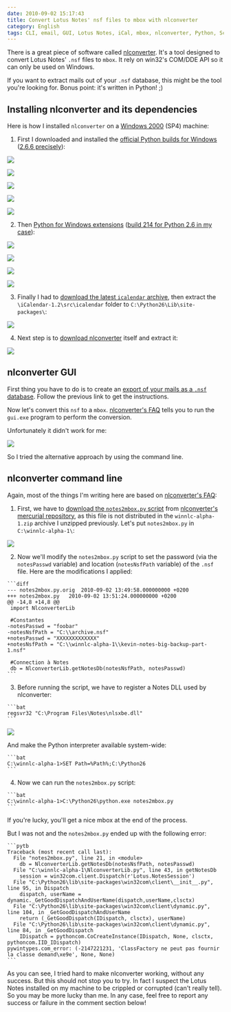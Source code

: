 ```yaml
---
date: 2010-09-02 15:17:43
title: Convert Lotus Notes' nsf files to mbox with nlconverter
category: English
tags: CLI, email, GUI, Lotus Notes, iCal, mbox, nlconverter, Python, Script, Windows, Windows 2000, Mercurial
---
```


There is a great piece of software called [nlconverter](https://code.google.com/p/nlconverter/). It's a tool designed to convert Lotus Notes' `.nsf` files to `mbox`. It rely on win32's COM/DDE API so it can only be used on Windows.

If you want to extract mails out of your `.nsf` database, this might be the tool you're looking for. Bonus point: it's written in Python! ;)

## Installing nlconverter and its dependencies

Here is how I installed `nlconverter` on a [Windows 2000](https://amzn.com/B0006HMWO4/?tag=kevideld-20) (SP4) machine:



  1. First I downloaded and installed the [official Python builds for Windows](https://www.python.org/download/releases/) ([2.6.6 precisely](https://www.python.org/ftp/python/2.6.6/python-2.6.6.msi)):

![](/uploads/2010/001-python-266-install-on-windows-2000.png)

![](/uploads/2010/002-python-266-install-on-windows-2000.png)

![](/uploads/2010/003-python-266-install-on-windows-2000.png)

![](/uploads/2010/004-python-266-install-on-windows-2000.png)

![](/uploads/2010/005-python-266-install-on-windows-2000.png)

  2. Then [Python for Windows extensions](https://sourceforge.net/projects/pywin32/) ([build 214 for Python 2.6 in my case](https://sourceforge.net/projects/pywin32/files/pywin32/Build%20214/pywin32-214.win32-py2.6.exe/download)):

![](/uploads/2010/001-pywin32-214-install-on-windows-2000.png)

![](/uploads/2010/002-pywin32-214-install-on-windows-2000.png)

![](/uploads/2010/003-pywin32-214-install-on-windows-2000.png)

![](/uploads/2010/004-pywin32-214-install-on-windows-2000.png)

  3. Finally I had to [download the latest `icalendar` archive](https://pypi.python.org/pypi/icalendar), then extract the `\iCalendar-1.2\src\icalendar` folder to `C:\Python26\Lib\site-packages\`:

![](/uploads/2010/extract-icalendar-python-package-on-windows.png)

  4. Next step is to [download nlconverter](https://code.google.com/p/nlconverter/downloads) itself and extract it:

![](/uploads/2010/nlconverter-install-on-windows.png)

## nlconverter GUI

First thing you have to do is to create an [export of your mails as a `.nsf` database](https://kevin.deldycke.com/2010/06/how-to-export-backup-lotus-notes-mails/). Follow the previous link to get the instructions.

Now let's convert this `nsf` to a `mbox`. [nlconverter's FAQ](https://code.google.com/p/nlconverter/wiki/Faq) tells you to run the `gui.exe` program to perform the conversion.

Unfortunately it didn't work for me:

![](/uploads/2010/nlconverter-gui-fail.png)

So I tried the alternative approach by using the command line.

## nlconverter command line

Again, most of the things I'm writing here are based on [nlconverter's FAQ](https://code.google.com/p/nlconverter/wiki/Faq):

  1. First, we have to [download the `notes2mbox.py` script](https://nlconverter.googlecode.com/hg/notes2mbox.py) from [nlconverter's mercurial repository](https://code.google.com/p/nlconverter/source/browse/), as this file is not distributed in the `winnlc-alpha-1.zip` archive I unzipped previously. Let's put `notes2mbox.py` in `C:\winnlc-alpha-1\`:

![](/uploads/2010/download-notes2mbox-python-script.png)

  2. Now we'll modify the `notes2mbox.py` script to set the password (via the `notesPasswd` variable) and location (`notesNsfPath` variable) of the `.nsf` file. Here are the modifications I applied:

    ```diff
    --- notes2mbox.py.orig	2010-09-02 13:49:58.000000000 +0200
    +++ notes2mbox.py	2010-09-02 13:51:24.000000000 +0200
    @@ -14,8 +14,8 @@
     import NlconverterLib

     #Constantes
    -notesPasswd = "foobar"
    -notesNsfPath = "C:\\archive.nsf"
    +notesPasswd = "XXXXXXXXXXXXX"
    +notesNsfPath = "C:\\winnlc-alpha-1\\kevin-notes-big-backup-part-1.nsf"

     #Connection à Notes
     db = NlconverterLib.getNotesDb(notesNsfPath, notesPasswd)
    ```

  3. Before running the script, we have to register a Notes DLL used by nlconverter:

    ```bat
    regsvr32 "C:\Program Files\Notes\nlsxbe.dll"
    ```

![](/uploads/2010/notes-nlsxbe-dll-registered1.png)

And make the Python interpreter available system-wide:

    ```bat
    C:\winnlc-alpha-1>SET Path=%Path%;C:\Python26
    ```

  4. Now we can run the `notes2mbox.py` script:

    ```bat
    C:\winnlc-alpha-1>C:\Python26\python.exe notes2mbox.py
    ```

If you're lucky, you'll get a nice mbox at the end of the process.

But I was not and the `notes2mbox.py` ended up with the following error:

    ```pytb
    Traceback (most recent call last):
      File "notes2mbox.py", line 21, in <module>
        db = NlconverterLib.getNotesDb(notesNsfPath, notesPasswd)
      File "C:\winnlc-alpha-1\NlconverterLib.py", line 43, in getNotesDb
        session = win32com.client.Dispatch(r'Lotus.NotesSession')
      File "C:\Python26\lib\site-packages\win32com\client\__init__.py", line 95, in Dispatch
        dispatch, userName = dynamic._GetGoodDispatchAndUserName(dispatch,userName,clsctx)
      File "C:\Python26\lib\site-packages\win32com\client\dynamic.py", line 104, in _GetGoodDispatchAndUserName
        return (_GetGoodDispatch(IDispatch, clsctx), userName)
      File "C:\Python26\lib\site-packages\win32com\client\dynamic.py", line 84, in _GetGoodDispatch
        IDispatch = pythoncom.CoCreateInstance(IDispatch, None, clsctx, pythoncom.IID_IDispatch)
    pywintypes.com_error: (-2147221231, 'ClassFactory ne peut pas fournir la classe demand\xe9e', None, None)
    ```

As you can see, I tried hard to make nlconverter working, without any success. But this should not stop you to try. In fact I suspect the Lotus Notes installed on my machine to be crippled or corrupted (can't really tell). So you may be more lucky than me. In any case, feel free to report any success or failure in the comment section below!
